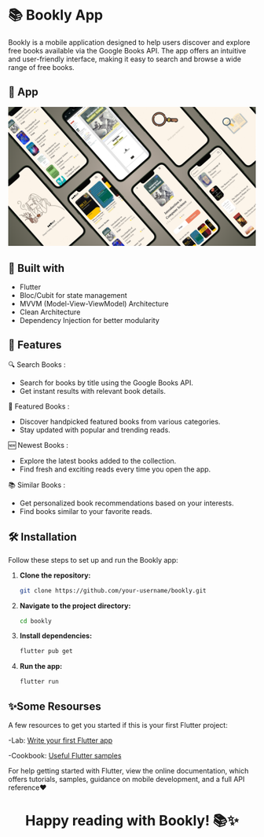 # 📚 Bookly App

Bookly is a mobile application designed to help users discover and explore free books available via the Google Books API. The app offers an intuitive and user-friendly interface, making it easy to search and browse a wide range of free books.


## 🌟 App
<img src="https://github.com/mennamohamed97/bookly_app/blob/main/assets/images/appImage.png" style="width: 900px;"/> 

 
## 📌 Built with

- Flutter 
- Bloc/Cubit for state management
- MVVM (Model-View-ViewModel) Architecture
- Clean Architecture
- Dependency Injection for better modularity


## 🎯 Features

🔍 Search Books :

- Search for books by title using the Google Books API.
- Get instant results with relevant book details.

📖 Featured Books :

- Discover handpicked featured books from various categories.
- Stay updated with popular and trending reads.

🆕 Newest Books :

- Explore the latest books added to the collection.
- Find fresh and exciting reads every time you open the app.

📚 Similar Books :

- Get personalized book recommendations based on your interests.
- Find books similar to your favorite reads.


## 🛠 Installation

Follow these steps to set up and run the Bookly app:

1. **Clone the repository:**
   ```sh
   git clone https://github.com/your-username/bookly.git
   ```

2. **Navigate to the project directory:**
   ```sh
   cd bookly
   ```

3. **Install dependencies:**
   ```sh
   flutter pub get
   ```

4. **Run the app:**
   ```sh
   flutter run
   ```


## ✨Some Resourses

A few resources to get you started if this is your first Flutter project:

-Lab: [Write your first Flutter app](https://docs.flutter.dev/get-started/codelab)

-Cookbook: [Useful Flutter samples](https://docs.flutter.dev/cookbook)

For help getting started with Flutter, view the online documentation, which offers tutorials, samples, guidance on mobile development, and a full API reference❤️


<div align="center">

# **Happy reading with Bookly! 📚✨**

</div>

